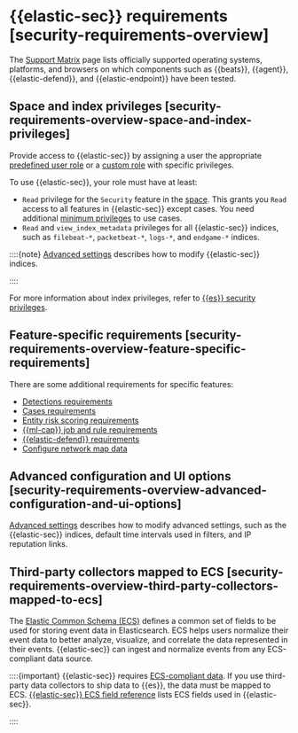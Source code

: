 # {{elastic-sec}} requirements [security-requirements-overview]

The [Support Matrix](https://www.elastic.co/support/matrix) page lists officially supported operating systems, platforms, and browsers on which components such as {{beats}}, {{agent}}, {{elastic-defend}}, and {{elastic-endpoint}} have been tested.


## Space and index privileges [security-requirements-overview-space-and-index-privileges]

Provide access to {{elastic-sec}} by assigning a user the appropriate [predefined user role](../../../deploy-manage/users-roles/cloud-organization/user-roles.md#general-assign-user-roles) or a [custom role](../../../deploy-manage/users-roles/cloud-organization/user-roles.md) with specific privileges.

To use {{elastic-sec}}, your role must have at least:

* `Read` privilege for the `Security` feature in the [space](../../../solutions/security/get-started/spaces-elastic-security.md). This grants you `Read` access to all features in {{elastic-sec}} except cases. You need additional [minimum privileges](../../../solutions/security/investigate/cases-requirements.md) to use cases.
* `Read` and `view_index_metadata` privileges for all {{elastic-sec}} indices, such as `filebeat-*`, `packetbeat-*`, `logs-*`, and `endgame-*` indices.

::::{note}
[Advanced settings](../../../solutions/security/get-started/configure-advanced-settings.md) describes how to modify {{elastic-sec}} indices.

::::


For more information about index privileges, refer to [{{es}} security privileges](../../../deploy-manage/users-roles/cluster-or-deployment-auth/elasticsearch-privileges.md).


## Feature-specific requirements [security-requirements-overview-feature-specific-requirements]

There are some additional requirements for specific features:

* [Detections requirements](../../../solutions/security/detect-and-alert/detections-requirements.md)
* [Cases requirements](../../../solutions/security/investigate/cases-requirements.md)
* [Entity risk scoring requirements](../../../solutions/security/advanced-entity-analytics/entity-risk-scoring-requirements.md)
* [{{ml-cap}} job and rule requirements](../../../solutions/security/advanced-entity-analytics/machine-learning-job-rule-requirements.md)
* [{{elastic-defend}} requirements](../../../solutions/security/configure-elastic-defend/elastic-defend-requirements.md)
* [Configure network map data](../../../solutions/security/explore/configure-network-map-data.md)


## Advanced configuration and UI options [security-requirements-overview-advanced-configuration-and-ui-options]

[Advanced settings](../../../solutions/security/get-started/configure-advanced-settings.md) describes how to modify advanced settings, such as the {{elastic-sec}} indices, default time intervals used in filters, and IP reputation links.


## Third-party collectors mapped to ECS [security-requirements-overview-third-party-collectors-mapped-to-ecs]

The [Elastic Common Schema (ECS)](https://www.elastic.co/guide/en/ecs/current) defines a common set of fields to be used for storing event data in Elasticsearch. ECS helps users normalize their event data to better analyze, visualize, and correlate the data represented in their events. {{elastic-sec}} can ingest and normalize events from any ECS-compliant data source.

::::{important}
{{elastic-sec}} requires [ECS-compliant data](https://www.elastic.co/guide/en/ecs/current). If you use third-party data collectors to ship data to {{es}}, the data must be mapped to ECS. [{{elastic-sec}} ECS field reference](/reference/security/fields-and-object-schemas/siem-field-reference.md) lists ECS fields used in {{elastic-sec}}.

::::


